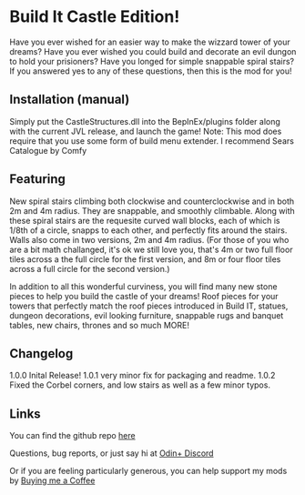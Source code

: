 # Build It Castle Edition!
Have you ever wished for an easier way to make the wizzard tower of your dreams? Have you ever wished you could build and decorate an evil dungon to hold your prisioners? Have you longed for simple snappable spiral stairs? If you answered yes to any of these questions, then this is the mod for you!

## Installation (manual)
Simply put the CastleStructures.dll into the BepInEx/plugins folder along with the current JVL release, and launch the game!
Note: This mod does require that you use some form of build menu extender. I recommend Sears Catalogue by Comfy

## Featuring
New spiral stairs climbing both clockwise and counterclockwise and in both 2m and 4m radius. They are snappable, and smoothly climbable. Along with these spiral stairs are the requesite curved wall blocks, each of which is 1/8th of a circle, snapps to each other, and perfectly fits around the stairs. Walls also come in two versions, 2m and 4m radius. (For those of you who are a bit math challanged, it's ok we still love you, that's 4m or two full floor tiles across a the full circle for the first version, and 8m or four floor tiles across a full circle for the second version.)

In addition to all this wonderful curviness, you will find many new stone pieces to help you build the castle of your dreams! Roof pieces for your towers that perfectly match the roof pieces introduced in Build IT, statues, dungeon decorations, evil looking furniture, snappable rugs and banquet tables, new chairs, thrones and so much MORE!

## Changelog
1.0.0 Inital Release!
1.0.1 very minor fix for packaging and readme.
1.0.2 Fixed the Corbel corners, and low stairs as well as a few minor typos. 

## Links
You can find the github repo [here](https://github.com/RockerKitten/BuildIt-Castles)

Questions, bug reports, or just say hi at [Odin+ Discord](https://discord.gg/qwye5NxvMr)

Or if you are feeling particularly generous, you can help support my mods by [Buying me a Coffee](https://www.buymeacoffee.com/RockerKitten)

